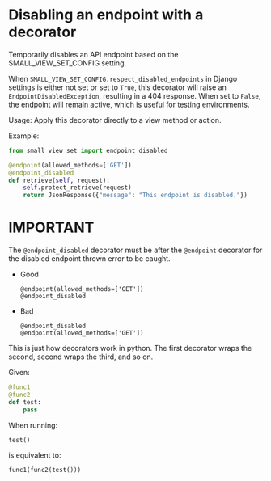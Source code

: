 # Disabling an endpoint with a decorator

Temporarily disables an API endpoint based on the SMALL_VIEW_SET_CONFIG setting.

When `SMALL_VIEW_SET_CONFIG.respect_disabled_endpoints` in Django settings is either not set or set to `True`, this decorator
will raise an `EndpointDisabledException`, resulting in a 404 response. When set to `False`,
the endpoint will remain active, which is useful for testing environments.

Usage:
Apply this decorator directly to a view method or action.

Example:

```python
from small_view_set import endpoint_disabled

@endpoint(allowed_methods=['GET'])
@endpoint_disabled
def retrieve(self, request):
    self.protect_retrieve(request)
    return JsonResponse({"message": "This endpoint is disabled."})
```

# IMPORTANT

The `@endpoint_disabled` decorator must be after the `@endpoint` decorator for the disabled endpoint thrown error to be caught.

- Good
    ```
    @endpoint(allowed_methods=['GET'])
    @endpoint_disabled
    ```
- Bad
    ```
    @endpoint_disabled
    @endpoint(allowed_methods=['GET'])
    ```

This is just how decorators work in python. The first decorator wraps the second, second wraps the third, and so on.

Given:
```python
@func1
@func2
def test:
    pass
```

When running:
```
test()
```

is equivalent to:

```python
func1(func2(test()))
```